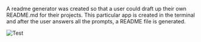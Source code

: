 A readme generator was created so that a user could draft up their own README.md for their projects. This particular app is created in the terminal and after the user answers all the prompts, a README file is generated. 

![Test](https://user-images.githubusercontent.com/79895233/114256749-896b1e00-9989-11eb-97ae-77142ed87fa4.gif)
